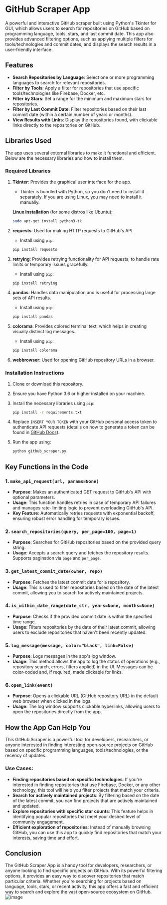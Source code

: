 # GitHub Scraper App

A powerful and interactive GitHub scraper built using Python's Tkinter for GUI, which allows users to search for repositories on GitHub based on programming language, tools, stars, and last commit date. This app also provides advanced filtering options, such as applying multiple filters for tools/technologies and commit dates, and displays the search results in a user-friendly interface.

## Features
- **Search Repositories by Language**: Select one or more programming languages to search for relevant repositories.
- **Filter by Tools**: Apply a filter for repositories that use specific tools/technologies like Firebase, Docker, etc.
- **Filter by Stars**: Set a range for the minimum and maximum stars for repositories.
- **Filter by Last Commit Date**: Filter repositories based on their last commit date (within a certain number of years or months).
- **View Results with Links**: Display the repositories found, with clickable links directly to the repositories on GitHub.

## Libraries Used
The app uses several external libraries to make it functional and efficient. Below are the necessary libraries and how to install them.

### Required Libraries
1. **Tkinter**: Provides the graphical user interface for the app.
   - Tkinter is bundled with Python, so you don’t need to install it separately. If you are using Linux, you may need to install it manually.
   
   **Linux Installation** (for some distros like Ubuntu):
   ```bash
   sudo apt-get install python3-tk
   ```

2. **requests**: Used for making HTTP requests to GitHub's API.
   - Install using `pip`:
   ```bash
   pip install requests
   ```

3. **retrying**: Provides retrying functionality for API requests, to handle rate limits or temporary issues gracefully.
   - Install using `pip`:
   ```bash
   pip install retrying
   ```

4. **pandas**: Handles data manipulation and is useful for processing large sets of API results.
   - Install using `pip`:
   ```bash
   pip install pandas
   ```

5. **colorama**: Provides colored terminal text, which helps in creating visually distinct log messages.
   - Install using `pip`:
   ```bash
   pip install colorama
   ```

6. **webbrowser**: Used for opening GitHub repository URLs in a browser.

### Installation Instructions
1. Clone or download this repository.
2. Ensure you have Python 3.6 or higher installed on your machine.
3. Install the necessary libraries using `pip`:
   ```bash
   pip install -r requirements.txt
   ```
4. Replace `INSERT YOUR TOKEN` with your GitHub personal access token to authenticate API requests (details on how to generate a token can be found in [GitHub Docs](https://docs.github.com/en/github/authenticating-to-github/creating-a-personal-access-token)).

5. Run the app using:
   ```bash
   python github_scraper.py
   ```

## Key Functions in the Code

### 1. `make_api_request(url, params=None)`
   - **Purpose**: Makes an authenticated GET request to GitHub's API with optional parameters.
   - **Usage**: This function handles retries in case of temporary API failures and manages rate-limiting logic to prevent overloading GitHub's API.
   - **Key Feature**: Automatically retries requests with exponential backoff, ensuring robust error handling for temporary issues.

### 2. `search_repositories(query, per_page=100, page=1)`
   - **Purpose**: Searches for GitHub repositories based on the provided query string.
   - **Usage**: Accepts a search query and fetches the repository results. Supports pagination via `page` and `per_page`.

### 3. `get_latest_commit_date(owner, repo)`
   - **Purpose**: Fetches the latest commit date for a repository.
   - **Usage**: This is used to filter repositories based on the date of the latest commit, allowing you to search for actively maintained projects.

### 4. `is_within_date_range(date_str, years=None, months=None)`
   - **Purpose**: Checks if the provided commit date is within the specified time range.
   - **Usage**: Filters repositories by the date of their latest commit, allowing users to exclude repositories that haven't been recently updated.

### 5. `log_message(message, color="black", link=False)`
   - **Purpose**: Logs messages in the app's log window.
   - **Usage**: This method allows the app to log the status of operations (e.g., repository search, errors, filters applied) in the UI. Messages can be color-coded and, if required, made clickable for links.

### 6. `open_link(event)`
   - **Purpose**: Opens a clickable URL (GitHub repository URL) in the default web browser when clicked in the logs.
   - **Usage**: The log window supports clickable hyperlinks, allowing users to open the repositories directly from the app.

## How the App Can Help You
This GitHub Scraper is a powerful tool for developers, researchers, or anyone interested in finding interesting open-source projects on GitHub based on specific programming languages, tools/technologies, or the recency of updates.

### Use Cases:
- **Finding repositories based on specific technologies**: If you're interested in finding repositories that use Firebase, Docker, or any other technology, this tool will help you filter projects that match your criteria.
- **Search for actively maintained projects**: By filtering based on the date of the latest commit, you can find projects that are actively maintained and updated.
- **Explore repositories with specific star counts**: This feature helps in identifying popular repositories that meet your desired level of community engagement.
- **Efficient exploration of repositories**: Instead of manually browsing GitHub, you can use this app to quickly find repositories that match your interests, saving time and effort.

## Conclusion
The GitHub Scraper App is a handy tool for developers, researchers, or anyone looking to find specific projects on GitHub. With its powerful filtering options, it provides an easy way to discover repositories that match particular criteria. Whether you're searching for projects based on language, tools, stars, or recent activity, this app offers a fast and efficient way to search and explore the vast open-source ecosystem on GitHub.
![image](https://github.com/user-attachments/assets/84d0691b-f600-43d4-b886-91d56eed2429)
